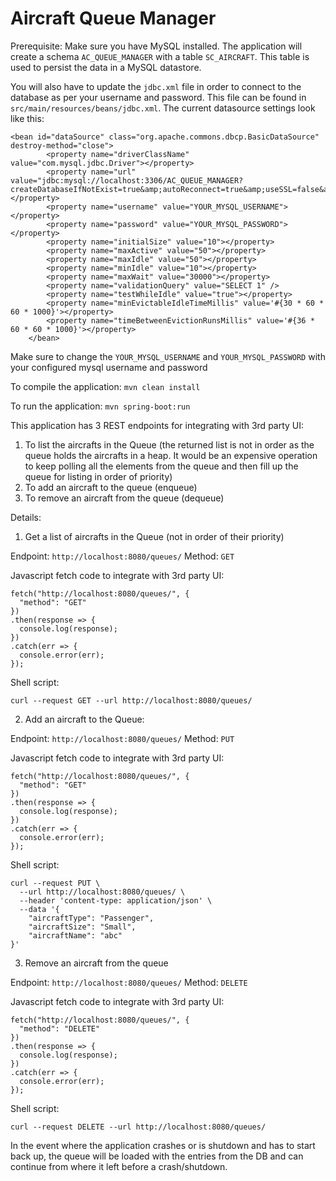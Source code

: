# Aircraft Queue Manager

Prerequisite:
Make sure you have MySQL installed. The application will create a schema `AC_QUEUE_MANAGER` with a table `SC_AIRCRAFT`. This table is used to persist the data in a MySQL datastore.

You will also have to update the `jdbc.xml` file in order to connect to the database as per your username and password. This file can be found in `src/main/resources/beans/jdbc.xml`. The current datasource settings look like this:
```
<bean id="dataSource" class="org.apache.commons.dbcp.BasicDataSource" destroy-method="close">
		<property name="driverClassName" value="com.mysql.jdbc.Driver"></property>
		<property name="url" value="jdbc:mysql://localhost:3306/AC_QUEUE_MANAGER?createDatabaseIfNotExist=true&amp;autoReconnect=true&amp;useSSL=false&amp;serverTimezone=UTC"></property>
		<property name="username" value="YOUR_MYSQL_USERNAME"></property>
		<property name="password" value="YOUR_MYSQL_PASSWORD"></property>
		<property name="initialSize" value="10"></property>
		<property name="maxActive" value="50"></property>
		<property name="maxIdle" value="50"></property>
		<property name="minIdle" value="10"></property>
		<property name="maxWait" value="30000"></property>
		<property name="validationQuery" value="SELECT 1" />
		<property name="testWhileIdle" value="true"></property>
		<property name="minEvictableIdleTimeMillis" value='#{30 * 60 * 60 * 1000}'></property>
		<property name="timeBetweenEvictionRunsMillis" value='#{36 * 60 * 60 * 1000}'></property>
	</bean>
```
Make sure to change the `YOUR_MYSQL_USERNAME` and `YOUR_MYSQL_PASSWORD` with your configured mysql username and password


To compile the application:
`mvn clean install`

To run the application:
`mvn spring-boot:run`


This application has 3 REST endpoints for integrating with 3rd party UI:
1. To list the aircrafts in the Queue (the returned list is not in order as the queue holds the aircrafts in a heap. It would be an expensive operation to keep polling all the elements from the queue and then fill up the queue for listing in order of priority)
2. To add an aircraft to the queue (enqueue)
3. To remove an aircraft from the queue (dequeue)



Details:
1. Get a list of aircrafts in the Queue (not in order of their priority)

Endpoint: `http://localhost:8080/queues/`
Method: `GET`

Javascript fetch code to integrate with 3rd party UI:
```
fetch("http://localhost:8080/queues/", {
  "method": "GET"
})
.then(response => {
  console.log(response);
})
.catch(err => {
  console.error(err);
});
```

Shell script:
```
curl --request GET --url http://localhost:8080/queues/
```


2. Add an aircraft to the Queue:

Endpoint: `http://localhost:8080/queues/`
Method: `PUT`

Javascript fetch code to integrate with 3rd party UI:
```
fetch("http://localhost:8080/queues/", {
  "method": "GET"
})
.then(response => {
  console.log(response);
})
.catch(err => {
  console.error(err);
});
```

Shell script:
```
curl --request PUT \
  --url http://localhost:8080/queues/ \
  --header 'content-type: application/json' \
  --data '{
	"aircraftType": "Passenger",
	"aircraftSize": "Small",
	"aircraftName": "abc"
}'
```


3. Remove an aircraft from the queue

Endpoint: `http://localhost:8080/queues/`
Method: `DELETE`

Javascript fetch code to integrate with 3rd party UI:
```
fetch("http://localhost:8080/queues/", {
  "method": "DELETE"
})
.then(response => {
  console.log(response);
})
.catch(err => {
  console.error(err);
});
```

Shell script:
```
curl --request DELETE --url http://localhost:8080/queues/
```


In the event where the application crashes or is shutdown and has to start back up, the queue will be loaded with the entries from the DB and can continue from where it left before a crash/shutdown.



